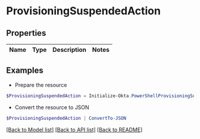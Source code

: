 # ProvisioningSuspendedAction
## Properties

Name | Type | Description | Notes
------------ | ------------- | ------------- | -------------

## Examples

- Prepare the resource
```powershell
$ProvisioningSuspendedAction = Initialize-Okta.PowerShellProvisioningSuspendedAction 
```

- Convert the resource to JSON
```powershell
$ProvisioningSuspendedAction | ConvertTo-JSON
```

[[Back to Model list]](../README.md#documentation-for-models) [[Back to API list]](../README.md#documentation-for-api-endpoints) [[Back to README]](../README.md)

